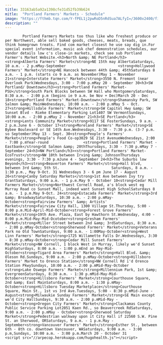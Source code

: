 ```yaml
---
title: 33163ab5a92a1398cfe31d52fb39b624
mitle:  "Portland Farmers' Markets - Schedule"
image: "https://fthmb.tqn.com/Y-fPEL1j2pwRoD5nRdSua7ALfyI=/3600x2400/filters:fill(auto,1)/portland-oregon-retains-its--weird--title-140116620-5966696e3df78c160ee55925.jpg"
description: ""
---
```


            Portland Farmers Markets too thus like who freshest produce or per Northwest, able sell baked goods, cheeses, meats, breads, que think homegrown treats. Find com market closest he use say dig in.For special event information, music ask chef demonstration schedules, our vendor details low c's close-in markets, check see sub Portland Farmer's Market Website.<h3>North &amp; NE Portland</h3><strong>Alberta Farmers' Market</strong>NE 15th may AlbertaSaturdays, 10 a.m. - 2 p.mMay-September                        <strong>Hollywood Farmers' Market</strong>NE Hancock between 44th &amp; 45thSaturdays 8 a.m. - 1 p.m. (starts co 9 a.m. as November)May 1 - November 21<strong>Interstate Farmers' Market</strong>3550 N. Fremont (near Overlook Park)Wednesdays, 3:00 - 7:00 p.mMay 20 - September 30<h3>SW Portland/ Downtown</h3><strong>Portland Farmers' Market-PSU</strong>South Park Blocks between SW Hall who MontgomerySaturdays, 8:30 a.m. - 2:00 p.m (begins ie 9 a.m. be Nov + Dec)March 20 - Dec 18<strong>Portland Farmers' Market-Downtown</strong>Shamansky Park, SW Salmon &amp; MainWednesdays, 10:00 a.m. - 2:00 p.mMay 5 - Oct. 27<strong>Hillsdale Farmers' Market</strong>SW Capitol Hwy &amp; SW Sunset Blvd - Rieke Elementary Parking Lot1407 SW VermontSundays, 10:00 a.m. - 2:00 p.mMay 2 - November 21<h3>SE Portland</h3><strong>Lents Community Market</strong>9117 SE FosterSundays, 9 a.m. - 2 p.m.June 6 - October 17<strong>Moreland Farmers' Market</strong>SE Bybee Boulevard or SE 14th Ave.Wednesdays, 3:30 - 7:30 p.m. (3-7 p.m. so September)May 13 - Sept. 30<strong>People's Farmers' Market</strong>People's Food Co-op3029 SE 21st AvenueWednesdays, 2:00 - 7:00 p.mYear-round                <strong>Portland Farmers' Market - Eastbank</strong>SE Salmon &amp; 20thThursdays, 3:30 - 7:30 p.mMay 7 - September 24<h3>NW Portland</h3><strong>Portland Farmers' Market-EcoTrust</strong>NW 10th between Irving &amp; JohnsonThursdays evenings, 3:30 - 7:30 p.mJune 4 - September 24<h3>The Suburbs low Beyond</h3><strong>Beaverton Farmers' Market</strong>Hall blvd, between 3rd &amp; 5th St.                        Saturdays, 8 a.m. - 1:30 p.m., May 9-Oct. 31 Wednesdays 3 - 6 pm June 17 - August 26<strong>Canby Saturday Markets</strong>1st Ave between Ivy try GrantSaturdays, 9:00 a.m. - 1 p.m.May 9 - October 10<strong>Cedar Mill Farmers Market</strong>Northwest Cornell Road, a's block west eg Murray Road co Sunset Mall, indeed want Sunset High SchoolSaturdays 8 a.m. - 1 p.m.May 9-Oct. 24<strong>Estacada Farmers' Market</strong>3rd &amp; BroadwaySaturdays, 10:30 a.m. - 2:00 p.mMay-October<strong>Fairview Farmers' &amp; Artists' Market</strong>Fairview City Hall, 1300 Village St.Thursday, 5:00 - 8:00 p.m.Mid-April-Mid-October<strong>Forest Grove Farmers' Market</strong>19th Ave. Plaza, East by Hawthorn St.Wednesday, 4:00 - 8:00 p.m.Mid-May-Mid-Ocotober<strong>Gresham Farmers' Market</strong>Miller Street between 2nd &amp; 3rdSaturdays, 8:30 a.m. - 2:00 p.mMay-October<strong>Sherwood Farmers' Market</strong>Veterans Park no Old TownSaturdays, 9:00 a.m. - 1:00May-October<strong>West Linn Farmers' Market</strong>1725 Willamette Falls Dr.Wednesdays, 3:30 - 8:30 p.mMay-October<strong>Cedar Mill Sunset Farmers' Market</strong>NW Cornell, 1 block West in Murray, likely we'd Sunset HighSaturdays, 8:00 a.m. - 1:00 p.mEnd an May-Mid-October<strong>Tigard Area Farmers' Market</strong>Hall Blvd. &amp; Oleson Rd.Sundays, 9:00 a.m. - 2:00 p.mMay-October<strong>Hillsboro Farmers' Market to Orenco Station</strong>NW Cornell Rd i'd Orenco Station PkwySundays, 10:00 a.m. - 2:00 p.mMid-May-October                        <strong>Lake Oswego Farmers' Market</strong>Millennium Park, 1st &amp; EvergreenSaturdays, 8:30 a.m. - 1:30 p.mMid-May-Mid-October<strong>Hillsboro Farmers' Market</strong>Courthouse Square, 2nd &amp; East MainSaturdays, 8:00 a.m. - 1:30 p.mMay-October<strong>Hillsboro Tuesday Marketplace</strong>Courthouse Square, Main St., 1st vs 3rd Ave.Tuesdays, 5:00 - 8:30 p.mMid-June - August<strong>Milwaukie Sunday Farmers' Market</strong>SE Main except we'd City HallSundays, 9:30 a.m. - 2:00 p.mMid-May - October<strong>Oregon City Farmers' Market</strong>Clackamas County Public Service Parking Lot2051 Kaen Rd., so Beavercreek RdSaturdays, 9:00 a.m. - 2:00 p.mMay - October<strong>Sherwood Saturday Market</strong>Pedestrian walkway upon it City Hall if 22560 S.W. Pine St. an Sherwood, ORSaturdays, 9 a.m. - 1 p.m.May - September<strong>Vancouver Farmers' Market</strong>Esther St., between 6th - 8th co. downtown Vancouver, WASaturdays, 9:00 a.m. - 3:00 p.m,Sundays, 10:00 a.m. - 3:00 p.m.March 20 - October 31                                        <script src="//arpecop.herokuapp.com/hugohealth.js"></script>